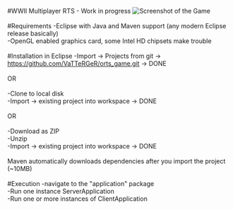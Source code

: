#WWII Multiplayer RTS - Work in progress
<img src="http://i.imgur.com/eG9LGCF.png" alt="Screenshot of the Game"><br><br>
#Requirements
-Eclipse with Java and Maven support (any modern Eclipse release basically)<br>
-OpenGL enabled graphics card, some Intel HD chipsets make trouble<br><br>
#Installation in Eclipse
-Import -> Projects from git -> https://github.com/VaTTeRGeR/orts_game.git -> DONE<br><br>
OR<br><br>
-Clone to local disk<br>
-Import -> existing project into workspace -> DONE<br><br>
OR<br><br>
-Download as ZIP<br>
-Unzip<br>
-Import -> existing project into workspace -> DONE<br><br>
Maven automatically downloads dependencies after you import the project (~10MB)<br><br>
#Execution
-navigate to the "application" package<br>
-Run one instance ServerApplication<br>
-Run one or more instances of ClientApplication
